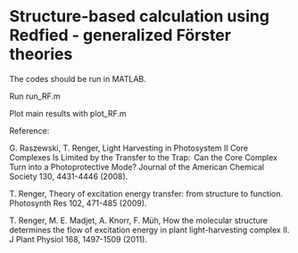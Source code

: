 # Structure-based calculation using Redfied - generalized Förster theories

The codes should be run in MATLAB.

Run run_RF.m

Plot main results with plot_RF.m

Reference:

G. Raszewski, T. Renger, Light Harvesting in Photosystem II Core Complexes Is Limited by the Transfer to the Trap:  Can the Core Complex Turn into a Photoprotective Mode? Journal of the American Chemical Society 130, 4431-4446 (2008).

T. Renger, Theory of excitation energy transfer: from structure to function. Photosynth Res 102, 471-485 (2009).

T. Renger, M. E. Madjet, A. Knorr, F. Müh, How the molecular structure determines the flow of excitation energy in plant light-harvesting complex II. J Plant Physiol 168, 1497-1509 (2011).

